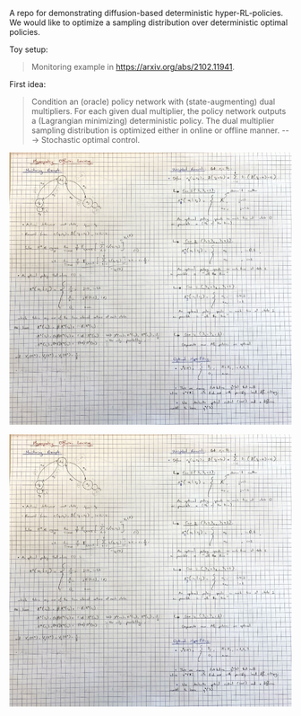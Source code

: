 A repo for demonstrating diffusion-based deterministic hyper-RL-policies. We would like to optimize a sampling distribution over deterministic optimal policies. 

Toy setup:
> Monitoring example in https://arxiv.org/abs/2102.11941.

First idea:
> Condition an (oracle) policy network with (state-augmenting) dual multipliers. For each given dual multiplier, the policy network outputs a (Lagrangian minimizing) deterministic policy. The dual multiplier sampling distribution is optimized either in online or offline manner. ---> Stochastic optimal control.

![alt text](https://github.com/yigit-uslu/Diffusion-HyperPolicies/blob/master/figures/monitoring-hyperpolicy.jpg?raw=true)


![alt text](https://github.com/yigit-uslu/Diffusion-HyperPolicies/blob/master/figures/monitoring-hyperpolicy.jpg?raw=true)